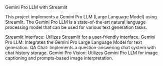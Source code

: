 Gemini Pro LLM with Streamlit

This project implements a Gemini Pro LLM (Large Language Model) using Streamlit. The Gemini Pro LLM is a state-of-the-art natural language processing model that can be used for various text generation tasks.

Streamlit Interface: Utilizes Streamlit for a user-friendly interface.
Gemini Pro LLM: Integrates the Gemini Pro Large Language Model for text generation.
QA Chat: Implements a question-answering chat system with chat history storage.
Gemini Pro Vision: Utilizes Gemini Pro LLM for image captioning and prompts-based image interpretation.
